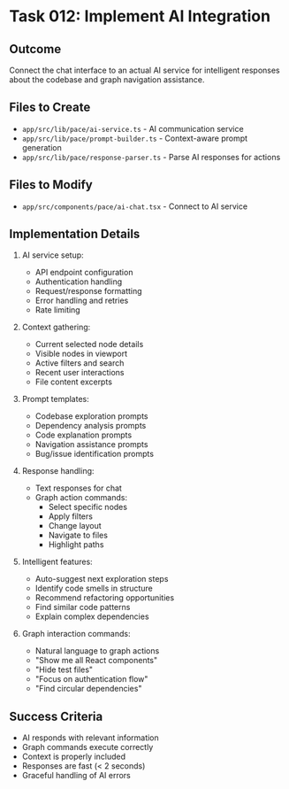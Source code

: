 # Task 012: Implement AI Integration

## Outcome
Connect the chat interface to an actual AI service for intelligent responses about the codebase and graph navigation assistance.

## Files to Create
- `app/src/lib/pace/ai-service.ts` - AI communication service
- `app/src/lib/pace/prompt-builder.ts` - Context-aware prompt generation
- `app/src/lib/pace/response-parser.ts` - Parse AI responses for actions

## Files to Modify
- `app/src/components/pace/ai-chat.tsx` - Connect to AI service

## Implementation Details
1. AI service setup:
   - API endpoint configuration
   - Authentication handling
   - Request/response formatting
   - Error handling and retries
   - Rate limiting

2. Context gathering:
   - Current selected node details
   - Visible nodes in viewport
   - Active filters and search
   - Recent user interactions
   - File content excerpts

3. Prompt templates:
   - Codebase exploration prompts
   - Dependency analysis prompts
   - Code explanation prompts
   - Navigation assistance prompts
   - Bug/issue identification prompts

4. Response handling:
   - Text responses for chat
   - Graph action commands:
     - Select specific nodes
     - Apply filters
     - Change layout
     - Navigate to files
     - Highlight paths

5. Intelligent features:
   - Auto-suggest next exploration steps
   - Identify code smells in structure
   - Recommend refactoring opportunities
   - Find similar code patterns
   - Explain complex dependencies

6. Graph interaction commands:
   - Natural language to graph actions
   - "Show me all React components"
   - "Hide test files"
   - "Focus on authentication flow"
   - "Find circular dependencies"

## Success Criteria
- AI responds with relevant information
- Graph commands execute correctly
- Context is properly included
- Responses are fast (< 2 seconds)
- Graceful handling of AI errors